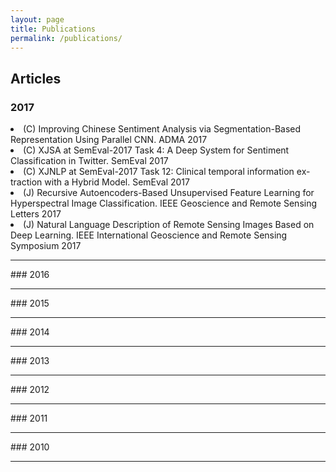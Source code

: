 ```yaml
---
layout: page
title: Publications
permalink: /publications/
---
```

## Articles

### 2017
<li>(C) Improving Chinese Sentiment Analysis via Segmentation-Based Representation Using Parallel CNN. ADMA 2017 </li>
<li>(C) XJSA at SemEval-2017 Task 4: A Deep System for Sentiment Classification in Twitter. SemEval 2017 </li>
<li>(C) XJNLP at SemEval-2017 Task 12: Clinical temporal information ex-traction with a Hybrid Model. SemEval 2017 </li>
<li>(J) Recursive Autoencoders-Based Unsupervised Feature Learning for Hyperspectral Image Classification. IEEE Geoscience and Remote Sensing Letters 2017</li>
<li>(J) Natural Language Description of Remote Sensing Images Based on Deep Learning. IEEE International Geoscience and Remote Sensing Symposium 2017</li>
<hr >
### 2016

<hr >
### 2015

<hr >
### 2014

<hr >
### 2013

<hr >
### 2012

<hr >
### 2011

<hr >
### 2010

<hr >


